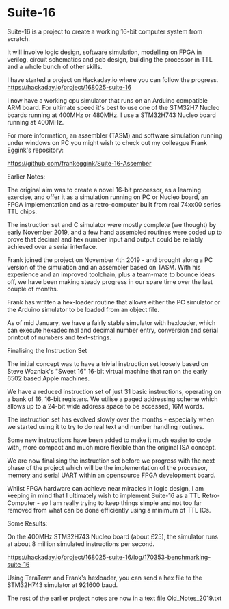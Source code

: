 # Suite-16

Suite-16 is a project to create a working 16-bit computer system from scratch.

It will involve logic design, software simulation, modelling on FPGA in verilog, circuit schematics and pcb design, building the processor in TTL and a whole bunch of other skills.

I have started a project on Hackaday.io where you can follow the progress.  https://hackaday.io/project/168025-suite-16

I now have a working cpu simulator that runs on an Arduino compatible ARM board. For ultimate speed it's best to use one of the STM32H7 Nucleo boards running at 400MHz or 480MHz.  I use a STM32H743 Nucleo board running at 400MHz.

For more information, an assembler (TASM) and software simulation running under windows on PC you might wish to check out my colleague Frank Eggink's repository:

https://github.com/frankeggink/Suite-16-Assember


Earlier Notes:

The original aim was to create a novel 16-bit processor, as a learning exercise, and offer it as a simulation running on PC or Nucleo board, an FPGA implementation and as a retro-computer built from real 74xx00 series TTL chips.

The instruction set and C simulator were mostly complete (we thought) by early November 2019, and a few hand assembled routines were coded up to prove that decimal and hex number input and output could be reliably achieved over a serial interface.

Frank joined the project on November 4th 2019 - and brought along a PC version of the  simulation and an assembler based on TASM.  With his experience and an improved toolchain, plus a team-mate to bounce ideas off, we have been making steady progress in our spare time over the last couple of months.

Frank has written a hex-loader routine that allows either the PC simulator or the Arduino simulator to be loaded from an object file.

As of mid January, we have a fairly stable simulator with hexloader, which can execute hexadecimal and decimal number entry, conversion and serial printout of numbers and text-strings.

Finalising the Instruction Set

The initial concept was to have a trivial instruction set loosely based on Steve Wozniak's "Sweet 16" 16-bit virtual machine that ran on the early 6502 based Apple machines.

We have a reduced instruction set of just 31 basic instructions, operating on a bank of 16, 16-bit registers. We utilise a paged addressing scheme which allows up to a 24-bit wide address apace to be accessed, 16M words.

The instruction set has evolved slowly over the months - especially when we started using it to try to do real text and number handling routines.

Some new instructions have been added to make it much easier to code with, more compact and much more flexible than the original ISA concept.

We are now finalising the instruction set before we progress with the next phase of the project which will be the implementation of the processor, memory and serial UART within an opensource FPGA development board. 

Whilst FPGA hardware can achieve near miracles in logic design, I am keeping in mind that I ultimately wish to implement Suite-16 as a TTL Retro-Computer - so I am really trying to keep things simple and not too far removed from what can be done efficiently using a minimum of TTL ICs.

Some Results:

On the 400MHz STM32H743 Nucleo board (about £25), the simulator runs at about 8 million simulated instructions per second.

https://hackaday.io/project/168025-suite-16/log/170353-benchmarking-suite-16

Using TeraTerm and Frank's hexloader, you can send a hex file to the STM32H743 simulator at 921600 baud.



The rest of the earlier project notes are now in a text file  Old_Notes_2019.txt


